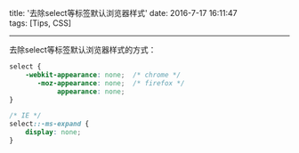 title: '去除select等标签默认浏览器样式'
date: 2016-7-17 16:11:47  
tags: [Tips, CSS]

---

去除select等标签默认浏览器样式的方式：

```css
select {
	-webkit-appearance: none;  /* chrome */
	   -moz-appearance: none;  /* firefox */
	        appearance: none;
}

/* IE */
select::-ms-expand {
	display: none;
}
```